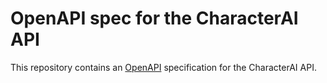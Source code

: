 # OpenAPI spec for the CharacterAI API

This repository contains an [OpenAPI](https://www.openapis.org/) specification for the CharacterAI API.
